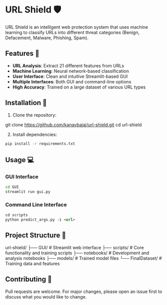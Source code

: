 # URL Shield 🛡️

URL Shield is an intelligent web protection system that uses machine learning to classify URLs into different threat categories (Benign, Defacement, Malware, Phishing, Spam).

## Features 🌟

- **URL Analysis**: Extract 21 different features from URLs
- **Machine Learning**: Neural network-based classification
- **User Interface**: Clean and intuitive Streamlit-based GUI
- **Multiple Interfaces**: Both GUI and command-line options
- **High Accuracy**: Trained on a large dataset of various URL types

## Installation 🔧

1. Clone the repository: 

git clone https://github.com/kanavbajaj/url-shield.git
cd url-shield

2. Install dependencies:
```bash
pip install -r requirements.txt
```

## Usage 💻

### GUI Interface
```bash
cd GUI
streamlit run gui.py
```
### Command Line Interface
```bash:README.md
cd scripts
python predict_args.py -i <url>
```
## Project Structure 📁
url-shield/
├── GUI/ # Streamlit web interface
├── scripts/ # Core functionality and training scripts
├── notebooks/ # Development and analysis notebooks
├── models/ # Trained model files
└── FinalDataset/ # Training data and features

## Contributing 🤝

Pull requests are welcome. For major changes, please open an issue first to discuss what you would like to change.

